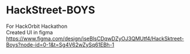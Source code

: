 # HackStreet-BOYS
For HackOrbit Hackathon
<br>
Created UI in figma
https://www.figma.com/design/iseBlsCDqwDZyOJ3QMUtf4/HackSktreet-Boys?node-id=0-1&t=Sg4V62wZySq61EBh-1 


